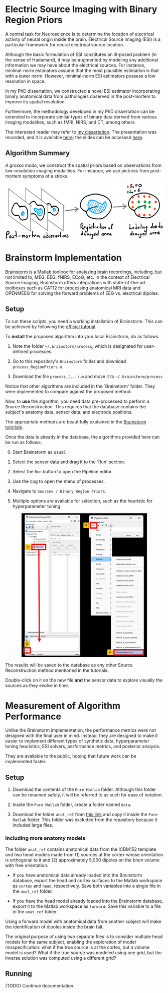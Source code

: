 # Electric Source Imaging with Binary Region Priors

A central task for Neuroscience is to determine the location of electrical activity of neural origin inside the brain. 
Electrical Source Imaging (ESI) is a particular framework for neural electrical source location.

Although the basic formulation of ESI constitutes an ill-posed problem (in the sense of Hadamard), it may be augmented by modeling any additional information we may have about the electrical sources. For instance, minimal-norm estimators assume that the most plausible estimation is that with a lower norm. 
However, minimal-norm ESI estimators possess a low resolution in space.

In my PhD dissertation, we constructed a novel ESI estimator incorporating binary anatomical data from pathologies observed in the post-mortem to improve its spatial resolution.

Furthermore, the methodology developed in my PhD dissertation can be extended to incorporate similar types of binary data derived from various imaging modalities, such as fMRI, NIRS, and CT, among others.

The interested reader may refer to [my dissertation](https://mavmatrix.uta.edu/math_dissertations/162/). 
The presentation was recorded, and it is available [here](https://drive.google.com/file/d/1jC29LfYxnKniUrf4qTJaTYbJNPSoyBz7/view?usp=sharing); 
the slides can be accessed [here](https://drive.google.com/file/d/1jCc60A6hyuYjBBVgBPFIjxB2DwLOZxNE/view?usp=sharing).

## Algorithm Summary

_A grosso modo_, we construct the spatial priors based on observations from low-resolution imaging modalities. For instance, we use pictures from post-mortem symptoms of a stroke.

<p align="center">
<img src="doc_img/sketch02_v2.png" width="600" height="178">
</p>

# Brainstorm Implementation

[Brainstorm](https://neuroimage.usc.edu/brainstorm/Introduction) is a Matlab toolbox for analyzing brain recordings, including, but not limited to, MEG, EEG, fNIRS, ECoG, etc. In the context of Electrical Source Imaging, Brainstorm offers integrations with state-of-the-art toolboxes such as CAT12 for processing anatomical MRI data and OPENMEEG for solving the forward problems of EEG vs. electrical dipoles.

## Setup

To run these scripts, you need a working installation of Brainstorm. This can be achieved by following the [official tutorial](https://neuroimage.usc.edu/brainstorm/Installation). 

To **install** the proposed algorithm into your local Brainstorm, do as follows:

1. Note the folder `~/.brainstorm/process`, which is designated for user-defined processes. 

2. Go to this repository's `Brainstorm` folder and download `process_RegionPriors.m`.

3. Download the file `process_(...).m` and move it to `~/.brainstorm/process`

Notice that other algorithms are included in the `Brainstorm' folder. They were implemented to compare against the proposed method.

Now, to **use** the algorithm, you need data pre-processed to perform a Source Reconstruction. 
This requires that the database contains the subject's anatomy data, sensor data, and electrode positions. 

The appropriate methods are beautifully explained in the [Brainstorm tutorials](https://neuroimage.usc.edu/brainstorm/Tutorials#Get_started). 

Once the data is already in the database, the algorithms provided here can be run as follows:

0. Start Brainstorm as usual.

1. Select the sensor data and drag it to the `Run' section.

2. Select the `Run` button to open the Pipeline editor.

3. Use the cog to open the menu of processes.

4. Navigate to `Sources / Binary Region Priors`.

5. Multiple options are available for selection, such as the heuristic for hyperparameter tuning.

<p align="center">
<img src="doc_img/Brainstorm_instructions_01.png" src-dark="doc_img/Brainstorm_instructions_01.png" width="400" height="456">
</p>

The results will be saved to the database as any other Source Reconstruction method mentioned in the tutorials.

Double-click on it on the new file **and** the sensor data to explore visually the sources as they evolve in time.

# Measurement of Algorithm Performance

Unlike the Brainstorm implementation, the performance metrics were not designed with the final user in mind. Instead, they are designed to make it easier to implement different types of synthetic data, hyperparameter tuning heuristics, ESI solvers, performance metrics, and posterior analysis.

They are available to the public, hoping that future work can be implemented faster.

## Setup

1. Download the contents of the `Pure Matlab` folder. Although this folder can be renamed safely, it will be referred to as such for ease of notation.

2. Inside the `Pure Matlab` folder, create a folder named `data`.

3. Download the folder `anat_ref` from [this link](https://drive.google.com/drive/folders/1bwrJiAwzQgX9c09XAP01Bx7J5I7iN4oC?usp=sharing) and copy it inside the `Pure Matlab` folder. This folder was excluded from the repository because it included large files.

### Including more anatomy models

The folder `anat_ref` contains anatomical data from the ICBM152 template and two head models made from (1) sources at the cortex whose orientation is orthogonal to it and (2) approximately 5,000 dipoles on the brain volume with free orientation.

- If you have anatomical data already loaded into the Brainstorm database, export the head and cortex surfaces to the Matlab workspace as `cortex` and `head`, respectively. Save both variables into a single file in the `anat_ref` folder.

- If you have the head model already loaded into the Brainstorm database, export it to the Matlab workspace as `forward`. Save this variable to a file in the `anat_ref` folder.

Using a forward model with anatomical data from another subject will make the identification of dipoles inside the brain fail.

The original purpose of using two separate files is to consider multiple head models for the same subject, enabling the exploration of model misspecification: what if the true source is at the cortex, but a volume model is used? What if the true source was modeled using one grid, but the inverse solution was computed using a different grid?

## Running

(TODO) Continue documentation.
